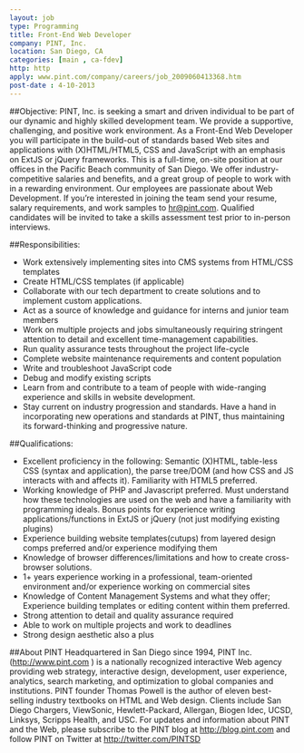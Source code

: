 ```yaml
---
layout: job
type: Programming
title: Front-End Web Developer
company: PINT, Inc.
location: San Diego, CA
categories: [main , ca-fdev]
http: http
apply: www.pint.com/company/careers/job_2009060413368.htm
post-date : 4-10-2013
---
```


##Objective:
PINT, Inc. is seeking a smart and driven individual to be part of our dynamic and highly skilled development team. We provide a supportive, challenging, and positive work environment. As a Front-End Web Developer you will participate in the build-out of standards based Web sites and applications with (X)HTML/HTML5, CSS and JavaScript with an emphasis on ExtJS or jQuery frameworks. This is a full-time, on-site position at our offices in the Pacific Beach community of San Diego. We offer industry-competitive salaries and benefits, and a great group of people to work with in a rewarding environment. Our employees are passionate about Web Development. If you’re interested in joining the team send your resume, salary requirements, and work samples to hr@pint.com. Qualified candidates will be invited to take a skills assessment test prior to in-person interviews.

##Responsibilities:
* Work extensively implementing sites into CMS systems from HTML/CSS templates
* Create HTML/CSS templates (if applicable)
* Collaborate with our tech department to create solutions and to implement custom applications.
* Act as a source of knowledge and guidance for interns and junior team members
* Work on multiple projects and jobs simultaneously requiring stringent attention to detail and excellent time-management capabilities.
* Run quality assurance tests throughout the project life-cycle
* Complete website maintenance requirements and content population
* Write and troubleshoot JavaScript code
* Debug and modify existing scripts
* Learn from and contribute to a team of people with wide-ranging experience and skills in website development.
* Stay current on industry progression and standards. Have a hand in incorporating new operations and standards at PINT, thus maintaining its forward-thinking and progressive nature.

##Qualifications:
* Excellent proficiency in the following: Semantic (X)HTML, table-less CSS (syntax and application), the parse tree/DOM (and how CSS and JS interacts with and affects it). Familiarity with HTML5 preferred.
* Working knowledge of PHP and Javascript preferred. Must understand how these technologies are used on the web and have a familiarity with programming ideals. Bonus points for experience writing applications/functions in ExtJS or jQuery (not just modifying existing plugins)
* Experience building website templates(cutups) from layered design comps preferred and/or experience modifying them
* Knowledge of browser differences/limitations and how to create cross-browser solutions.
* 1+ years experience working in a professional, team-oriented environment and/or experience working on commercial sites
* Knowledge of Content Management Systems and what they offer; Experience building templates or editing content within them preferred.
* Strong attention to detail and quality assurance required
* Able to work on multiple projects and work to deadlines
* Strong design aesthetic also a plus

##About PINT
Headquartered in San Diego since 1994, PINT Inc. (http://www.pint.com ) is a nationally recognized interactive Web agency providing web strategy, interactive design, development, user experience, analytics, search marketing, and optimization to global companies and institutions. PINT founder Thomas Powell is the author of eleven best-selling industry textbooks on HTML and Web design. Clients include San Diego Chargers, ViewSonic, Hewlett-Packard, Allergan, Biogen Idec, UCSD, Linksys, Scripps Health, and USC. For updates and information about PINT and the Web, please subscribe to the PINT blog at <http://blog.pint.com> and follow PINT on Twitter at <http://twitter.com/PINTSD>